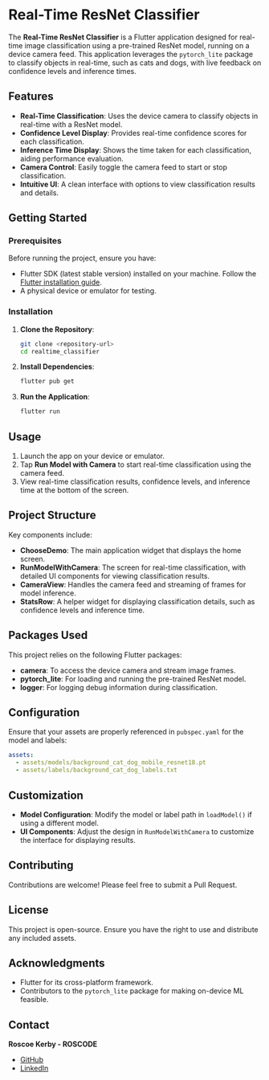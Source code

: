# Real-Time ResNet Classifier

The **Real-Time ResNet Classifier** is a Flutter application designed for real-time image classification using a pre-trained ResNet model, running on a device camera feed. This application leverages the `pytorch_lite` package to classify objects in real-time, such as cats and dogs, with live feedback on confidence levels and inference times.

## Features

- **Real-Time Classification**: Uses the device camera to classify objects in real-time with a ResNet model.
- **Confidence Level Display**: Provides real-time confidence scores for each classification.
- **Inference Time Display**: Shows the time taken for each classification, aiding performance evaluation.
- **Camera Control**: Easily toggle the camera feed to start or stop classification.
- **Intuitive UI**: A clean interface with options to view classification results and details.

## Getting Started

### Prerequisites

Before running the project, ensure you have:

- Flutter SDK (latest stable version) installed on your machine. Follow the [Flutter installation guide](https://flutter.dev/docs/get-started/install).
- A physical device or emulator for testing.

### Installation

1. **Clone the Repository**:

   ```bash
   git clone <repository-url>
   cd realtime_classifier
   ```

2. **Install Dependencies**:

   ```bash
   flutter pub get
   ```

3. **Run the Application**:

   ```bash
   flutter run
   ```

## Usage

1. Launch the app on your device or emulator.
2. Tap **Run Model with Camera** to start real-time classification using the camera feed.
3. View real-time classification results, confidence levels, and inference time at the bottom of the screen.

## Project Structure

Key components include:

- **ChooseDemo**: The main application widget that displays the home screen.
- **RunModelWithCamera**: The screen for real-time classification, with detailed UI components for viewing classification results.
- **CameraView**: Handles the camera feed and streaming of frames for model inference.
- **StatsRow**: A helper widget for displaying classification details, such as confidence levels and inference time.

## Packages Used

This project relies on the following Flutter packages:

- **camera**: To access the device camera and stream image frames.
- **pytorch_lite**: For loading and running the pre-trained ResNet model.
- **logger**: For logging debug information during classification.

## Configuration

Ensure that your assets are properly referenced in `pubspec.yaml` for the model and labels:

```yaml
assets:
  - assets/models/background_cat_dog_mobile_resnet18.pt
  - assets/labels/background_cat_dog_labels.txt
```

## Customization

- **Model Configuration**: Modify the model or label path in `loadModel()` if using a different model.
- **UI Components**: Adjust the design in `RunModelWithCamera` to customize the interface for displaying results.

## Contributing

Contributions are welcome! Please feel free to submit a Pull Request.

## License

This project is open-source. Ensure you have the right to use and distribute any included assets.

## Acknowledgments

- Flutter for its cross-platform framework.
- Contributors to the `pytorch_lite` package for making on-device ML feasible.

## Contact

**Roscoe Kerby - ROSCODE**  
- [GitHub](https://github.com/roscoekerby)
- [LinkedIn](https://www.linkedin.com/in/roscoekerby/)
